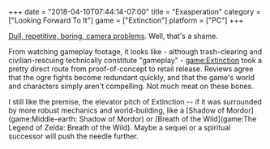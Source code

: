 +++
date = "2018-04-10T07:44:14-07:00"
title = "Exasperation"
category = ["Looking Forward To It"]
game = ["Extinction"]
platform = ["PC"]
+++

<a href="https://opencritic.com/game/5866/extinction?tab=1">Dull, repetitive, boring, camera problems</a>.  Well, that's a shame.

From watching gameplay footage, it looks like - although trash-clearing and civilian-rescuing technically constitute "gameplay" - <game:Extinction> took a pretty direct route from proof-of-concept to retail release.  Reviews agree that the ogre fights become redundant quickly, and that the game's world and characters simply aren't compelling.  Not much meat on these bones.

I still like the premise, the elevator pitch of Extinction -- if it was surrounded by more robust mechanics and world-building, like a [Shadow of Mordor](game:Middle-earth: Shadow of Mordor) or [Breath of the Wild](game:The Legend of Zelda: Breath of the Wild).  Maybe a sequel or a spiritual successor will push the needle further.
